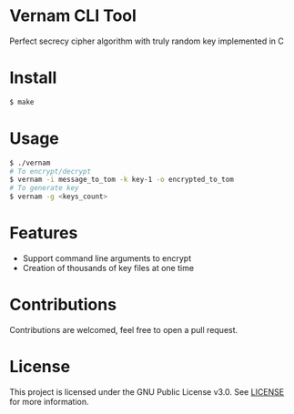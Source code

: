 # Vernam CLI Tool

Perfect secrecy cipher algorithm with truly random key implemented in C

# Install
```sh
$ make
```

# Usage
```sh
$ ./vernam
# To encrypt/decrypt
$ vernam -i message_to_tom -k key-1 -o encrypted_to_tom
# To generate key
$ vernam -g <keys_count>
```

# Features
- Support command line arguments to encrypt
- Creation of thousands of key files at one time

# Contributions
Contributions are welcomed, feel free to open a pull request.

# License
This project is licensed under the GNU Public License v3.0. See [LICENSE](https://github.com/night0721/vernam/blob/master/LICENSE) for more information.
